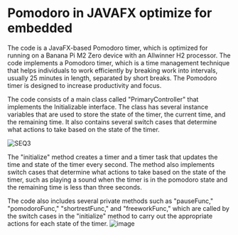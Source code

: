 # Pomodoro in JAVAFX optimize for embedded

The code is a JavaFX-based Pomodoro timer, which is optimized for running on a Banana Pi M2 Zero device with an Allwinner H2 processor. The code implements a Pomodoro timer, which is a time management technique that helps individuals to work efficiently by breaking work into intervals, usually 25 minutes in length, separated by short breaks. The Pomodoro timer is designed to increase productivity and focus.

The code consists of a main class called "PrimaryController" that implements the Initializable interface. The class has several instance variables that are used to store the state of the timer, the current time, and the remaining time. It also contains several switch cases that determine what actions to take based on the state of the timer.



![SEQ3](https://user-images.githubusercontent.com/24310606/217923360-1a5977bf-5199-490f-b5f0-2ef2b33a83e0.gif)

The "initialize" method creates a timer and a timer task that updates the time and state of the timer every second. The method also implements switch cases that determine what actions to take based on the state of the timer, such as playing a sound when the timer is in the pomodoro state and the remaining time is less than three seconds.

The code also includes several private methods such as "pauseFunc," "pomodoroFunc," "shortrestFunc," and "freeworkFunc," which are called by the switch cases in the "initialize" method to carry out the appropriate actions for each state of the timer.
![image](https://user-images.githubusercontent.com/24310606/217923255-299a8a90-6d11-4f97-82b7-a30969a323d7.png)
